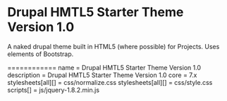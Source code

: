 Drupal HMTL5 Starter Theme Version 1.0
============

A naked drupal theme built in HTML5 (where possible) for Projects. Uses elements of Bootstrap.  


============
name = Drupal HMTL5 Starter Theme Version 1.0
description = Drupal HMTL5 Starter Theme Version 1.0
core = 7.x
stylesheets[all][] = css/normalize.css
stylesheets[all][] = css/style.css
scripts[] = js/jquery-1.8.2.min.js